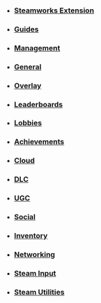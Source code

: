 * ### [Steamworks Extension](Home)
* ### [Guides](guides)
* ### [Management](management)
* ### [General](general)
* ### [Overlay](overlay)
* ### [Leaderboards](leaderboards)
* ### [Lobbies](lobbies)
* ### [Achievements](achievements)
* ### [Cloud](cloud)
* ### [DLC](DLC)
* ### [UGC](UGC)
* ### [Social](social)
* ### [Inventory](inventory)
* ### [Networking](networking)
* ### [Steam Input](input)
* ### [Steam Utilities](utilities)
